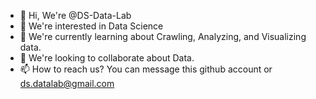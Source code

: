 - 👋 Hi, We're @DS-Data-Lab
- 👀 We're interested in Data Science
- 🌱 We're currently learning about Crawling, Analyzing, and Visualizing data.
- 💞️ We're looking to collaborate about Data.
- 📫 How to reach us? You can message this github account or ds.datalab@gmail.com
<!---
DS-Data-Lab/DS-Data-Lab is a ✨ special ✨ repository because its `README.md` (this file) appears on your GitHub profile.
You can click the Preview link to take a look at your changes.
--->
